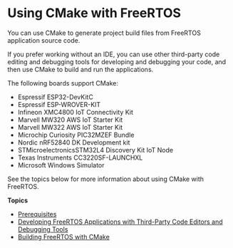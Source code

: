 # Using CMake with FreeRTOS<a name="getting-started-cmake"></a>

You can use CMake to generate project build files from FreeRTOS application source code\.

If you prefer working without an IDE, you can use other third\-party code editing and debugging tools for developing and debugging your code, and then use CMake to build and run the applications\.

The following boards support CMake:
+ Espressif ESP32\-DevKitC
+ Espressif ESP\-WROVER\-KIT
+ Infineon XMC4800 IoT Connectivity Kit
+ Marvell MW320 AWS IoT Starter Kit
+ Marvell MW322 AWS IoT Starter Kit
+ Microchip Curiosity PIC32MZEF Bundle
+ Nordic nRF52840 DK Development kit
+ STMicroelectronicsSTM32L4 Discovery Kit IoT Node
+ Texas Instruments CC3220SF\-LAUNCHXL
+ Microsoft Windows Simulator

See the topics below for more information about using CMake with FreeRTOS\.

**Topics**
+ [Prerequisites](building-cmake-prereqs.md)
+ [Developing FreeRTOS Applications with Third\-Party Code Editors and Debugging Tools](developing-third-party.md)
+ [Building FreeRTOS with CMake](building-cmake.md)
